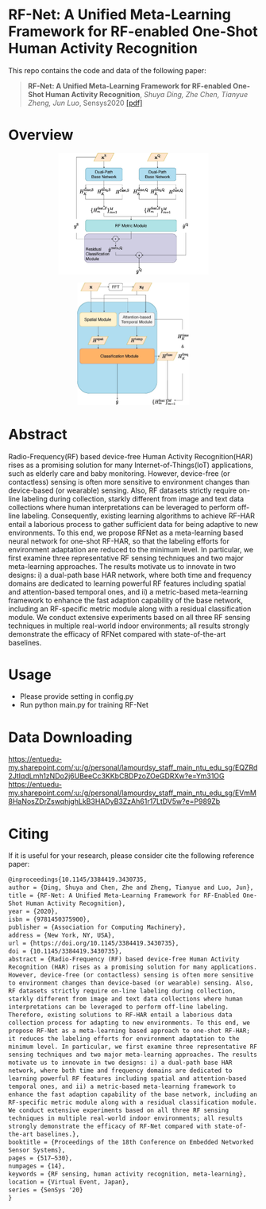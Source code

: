 # RF-Net: A Unified Meta-Learning Framework for RF-enabled One-Shot Human Activity Recognition

This repo contains the code and data of the following paper:
>**RF-Net: A Unified Meta-Learning Framework for RF-enabled One-Shot Human Activity Recognition**, *Shuya Ding, Zhe Chen, Tianyue Zheng, Jun Luo*, Sensys2020 [[pdf]](https://dl.acm.org/doi/10.1145/3384419.3430735)

# Overview 
<p align="center"><img width="60%" src="RFNet.jpg"/></p> 
<p align="center"><img width="45%" src="Dual.jpg"/></p> 


# Abstract

Radio-Frequency(RF) based device-free Human Activity Recognition(HAR) rises as a promising solution for many Internet-of-Things(IoT) applications, such as elderly care and baby monitoring. 
However, device-free (or contactless) sensing is often more sensitive to environment changes than device-based (or wearable) sensing. Also, RF datasets strictly require on-line labeling during collection, starkly different from image and text data collections where human interpretations can be leveraged to perform off-line labeling. Consequently, existing learning algorithms to achieve RF-HAR entail a laborious process to gather sufficient data for being adaptive to new environments.
To this end, we propose RFNet as a meta-learning based neural network for one-shot RF-HAR, so that the labeling efforts for environment adaptation are reduced to the minimum level. In particular, we first examine three representative RF sensing techniques and two major meta-learning approaches. The results motivate us to innovate in two designs: i) a dual-path base HAR network, where both time and frequency domains are dedicated to learning powerful RF features including spatial and attention-based temporal ones, and ii) a metric-based meta-learning framework to enhance the fast adaption capability of the base network, including an RF-specific metric module along with a residual classification module. We conduct extensive experiments based on all three RF sensing techniques in multiple real-world indoor environments; all results strongly demonstrate the efficacy of RFNet compared with state-of-the-art baselines.
    
# Usage

- Please provide setting in config.py
- Run python main.py for training RF-Net


# Data Downloading

https://entuedu-my.sharepoint.com/:u:/g/personal/lamourdsy_staff_main_ntu_edu_sg/EQZRd2JtIqdLmh1zNDo2j6UBeeCc3KKbCBDPzoZOeGDRXw?e=Ym31OG
https://entuedu-my.sharepoint.com/:u:/g/personal/lamourdsy_staff_main_ntu_edu_sg/EVmM8HaNosZDrZswqhjghLkB3HADyB3ZzAh61r17LtDV5w?e=P989Zb


# Citing

If it is useful for your research, please consider cite the following reference paper:

```
@inproceedings{10.1145/3384419.3430735,
author = {Ding, Shuya and Chen, Zhe and Zheng, Tianyue and Luo, Jun},
title = {RF-Net: A Unified Meta-Learning Framework for RF-Enabled One-Shot Human Activity Recognition},
year = {2020},
isbn = {9781450375900},
publisher = {Association for Computing Machinery},
address = {New York, NY, USA},
url = {https://doi.org/10.1145/3384419.3430735},
doi = {10.1145/3384419.3430735},
abstract = {Radio-Frequency (RF) based device-free Human Activity Recognition (HAR) rises as a promising solution for many applications. However, device-free (or contactless) sensing is often more sensitive to environment changes than device-based (or wearable) sensing. Also, RF datasets strictly require on-line labeling during collection, starkly different from image and text data collections where human interpretations can be leveraged to perform off-line labeling. Therefore, existing solutions to RF-HAR entail a laborious data collection process for adapting to new environments. To this end, we propose RF-Net as a meta-learning based approach to one-shot RF-HAR; it reduces the labeling efforts for environment adaptation to the minimum level. In particular, we first examine three representative RF sensing techniques and two major meta-learning approaches. The results motivate us to innovate in two designs: i) a dual-path base HAR network, where both time and frequency domains are dedicated to learning powerful RF features including spatial and attention-based temporal ones, and ii) a metric-based meta-learning framework to enhance the fast adaption capability of the base network, including an RF-specific metric module along with a residual classification module. We conduct extensive experiments based on all three RF sensing techniques in multiple real-world indoor environments; all results strongly demonstrate the efficacy of RF-Net compared with state-of-the-art baselines.},
booktitle = {Proceedings of the 18th Conference on Embedded Networked Sensor Systems},
pages = {517–530},
numpages = {14},
keywords = {RF sensing, human activity recognition, meta-learning},
location = {Virtual Event, Japan},
series = {SenSys '20}
}


```

